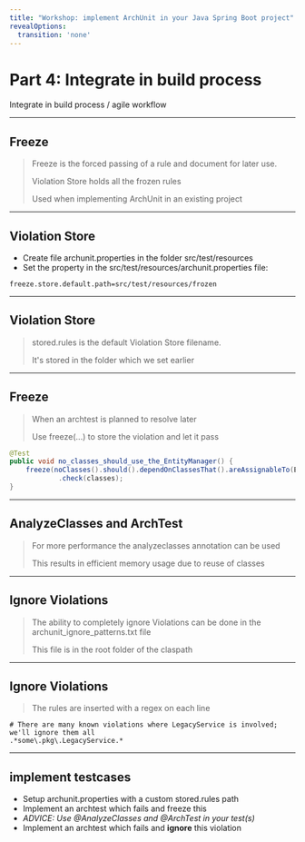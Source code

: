 ```yaml
---
title: "Workshop: implement ArchUnit in your Java Spring Boot project" 
revealOptions:
  transition: 'none'
---
```

# Part 4: Integrate in build process
Integrate in build process / agile workflow

---

## Freeze

> Freeze is the forced passing of a rule and document for later use.
> 
> Violation Store holds all the frozen rules
> 
> Used when implementing ArchUnit in an existing project
> 
---

## Violation Store

- Create file archunit.properties in the folder src/test/resources
- Set the property in the src/test/resources/archunit.properties file:

```properties
freeze.store.default.path=src/test/resources/frozen
```
---
## Violation Store

> stored.rules is the default Violation Store filename. 
> 
> It's stored in the folder which we set earlier

---
## Freeze

> When an archtest is planned to resolve later
> 
> Use freeze(...) to store the violation and let it pass

```java
@Test
public void no_classes_should_use_the_EntityManager() {
    freeze(noClasses().should().dependOnClassesThat().areAssignableTo(EntityManager.class))
            .check(classes);
}
```
---
## AnalyzeClasses and ArchTest
> For more performance the analyzeclasses annotation can be used
> 
> This results in efficient memory usage due to reuse of classes

---
## Ignore Violations
> The ability to completely ignore Violations can be done in the archunit_ignore_patterns.txt file
> 
> This file is in the root folder of the claspath
---
## Ignore Violations
> The rules are inserted with a regex on each line

```regexp
# There are many known violations where LegacyService is involved; we'll ignore them all
.*some\.pkg\.LegacyService.*
```

---
## implement testcases

- Setup archunit.properties with a custom stored.rules path
- Implement an archtest which fails and freeze this
- <em>ADVICE: Use @AnalyzeClasses and @ArchTest in your test(s)</em>
- Implement an archtest which fails and **ignore** this violation